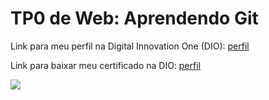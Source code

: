 <h1>TP0 de Web: Aprendendo Git</h1>

Link para meu perfil na Digital Innovation One (DIO):
<a href="https://web.digitalinnovation.one/users/rodrigodmoreira_rdm?tab=achievements">
  perfil
</a>

Link para baixar meu certificado na DIO:
<a href="https://certificates.digitalinnovation.one/C2FAEC25">
  perfil
</a>

<img src="https://fegemo.github.io/cefet-web/images/medalha-curso-git-na-dio.png">